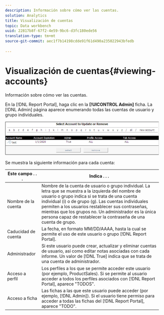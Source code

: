 ```yaml
---
description: Información sobre cómo ver las cuentas.
solution: Analytics
title: Visualización de cuentas
topic: Data workbench
uuid: 22817b8f-67f2-4e59-9bc6-d3fc180ede56
translation-type: tm+mt
source-git-commit: aec1f7b14198cdde91f61d490a235022943bfedb

---
```



# Visualización de cuentas{#viewing-accounts}

Información sobre cómo ver las cuentas.

En la [!DNL Report Portal], haga clic en la **[!UICONTROL Admin]** ficha. La [!DNL Admin] página aparece enumerando todas las cuentas de usuario y grupo individuales.

![](assets/report_admintag.png)

Se muestra la siguiente información para cada cuenta:

| Este campo . . . | Indica . . . |
|---|---|
| Nombre de la cuenta | Nombre de la cuenta de usuario o grupo individual. La letra que se muestra a la izquierda del nombre de usuario o grupo indica si se trata de una cuenta individual (i) o de grupo (g). Las cuentas individuales permiten a los usuarios restablecer sus contraseñas, mientras que los grupos no. Un administrador es la única persona capaz de restablecer la contraseña de una cuenta de grupo. |
| Caducidad de cuenta | La fecha, en formato MM/DD/AAAA, hasta la cual se permite el uso de este usuario o grupo [!DNL Report Portal]. |
| Administrador | Si este usuario puede crear, actualizar y eliminar cuentas de usuario, así como editar notas asociadas con cada informe. Un valor de [!DNL True] indica que se trata de una cuenta de administrador. |
| Acceso a perfil | Los perfiles a los que se permite acceder este usuario (por ejemplo, ProductSales). Si se permite al usuario acceder a todos los perfiles asociados con [!DNL Report Portal], aparece &quot;TODOS&quot;. |
| Acceso a ficha | Las fichas a las que este usuario puede acceder (por ejemplo, [!DNL Admin]). Si el usuario tiene permiso para acceder a todas las fichas del [!DNL Report Portal], aparece &quot;TODO&quot;. |

